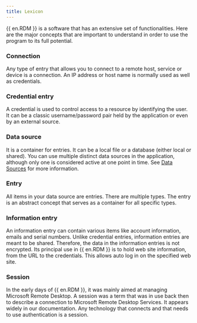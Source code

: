 ```yaml
---
title: Lexicon
---
```

{{ en.RDM }} is a software that has an extensive set of functionalities. Here are the major concepts that are important to understand in order to use the program to its full potential. 

### Connection 

Any type of entry that allows you to connect to a remote host, service or device is a connection. An IP address or host name is normally used as well as credentials. 

### Credential entry 

A credential is used to control access to a resource by identifying the user. It can be a classic username/password pair held by the application or even by an external source. 

### Data source 

It is a container for entries. It can be a local file or a database (either local or shared). You can use multiple distinct data sources in the application, although only one is considered active at one point in time. See [Data Sources](/rdm/windows/data-sources/) for more information. 

### Entry 

All items in your data source are entries. There are multiple types. The entry is an abstract concept that serves as a container for all specific types. 

### Information entry 

An information entry can contain various items like account information, emails and serial numbers. Unlike credential entries, information entries are meant to be shared. Therefore, the data in the information entries is not encrypted. Its principal use in {{ en.RDM }} is to hold web site information, from the URL to the credentials. This allows auto log in on the specified web site. 

### Session 

In the early days of {{ en.RDM }}, it was mainly aimed at managing Microsoft Remote Desktop. A session was a term that was in use back then to describe a connection to Microsoft Remote Desktop Services. It appears widely in our documentation. Any technology that connects and that needs to use authentication is a session. 

